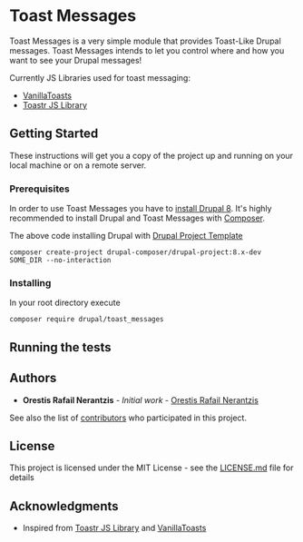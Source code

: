 # Toast Messages

Toast Messages is a very simple module that provides Toast-Like Drupal messages.
Toast Messages intends to let you control where and how you want to see your Drupal messages!

Currently JS Libraries used for toast messaging:

- [VanillaToasts](https://github.com/AlexKvazos/VanillaToasts)
- [Toastr JS Library](https://github.com/CodeSeven/toastr)

## Getting Started

These instructions will get you a copy of the project up and running on your local machine or on a remote server.

### Prerequisites

In order to use Toast Messages you have to [install Drupal 8](https://www.drupal.org/docs/8/install).
It's highly recommended to install Drupal and Toast Messages with [Composer](https://getcomposer.org/doc/00-intro.md).

The above code installing Drupal with [Drupal Project Template](https://github.com/drupal-composer/drupal-project)

```
composer create-project drupal-composer/drupal-project:8.x-dev SOME_DIR --no-interaction
```

### Installing

In your root directory execute

```
composer require drupal/toast_messages
```

## Running the tests

## Authors

- **Orestis Rafail Nerantzis** - _Initial work_ - [Orestis Rafail Nerantzis](https://github.com/OrestisNer)

See also the list of [contributors](https://github.com/OrestisNer/Toast-Messages/graphs/contributors) who participated in this project.

## License

This project is licensed under the MIT License - see the [LICENSE.md](LICENSE.md) file for details

## Acknowledgments

- Inspired from [Toastr JS Library](https://github.com/CodeSeven/toastr) and [VanillaToasts](https://github.com/AlexKvazos/VanillaToasts)
